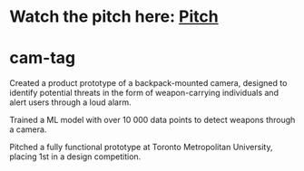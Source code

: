 # Watch the pitch here: [Pitch](https://drive.google.com/file/d/1_iGU0rAF1wAlrMWd6UV08nV0SlgZRceK/view?usp=sharing)

# cam-tag
Created a product prototype of a backpack-mounted camera, designed to identify potential threats in the form of weapon-carrying individuals and alert users through a loud alarm.

Trained a ML model with over 10 000 data points to detect weapons through a camera.

Pitched a fully functional prototype at Toronto Metropolitan University, placing 1st in a design competition.

